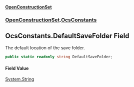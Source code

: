 #### [OpenConstructionSet](index.md 'index')
### [OpenConstructionSet](index.md#OpenConstructionSet 'OpenConstructionSet').[OcsConstants](O2L+5TDEXLJlnEZi6p3X+A.md 'OpenConstructionSet.OcsConstants')
## OcsConstants.DefaultSaveFolder Field
The default location of the save folder.  
```csharp
public static readonly string DefaultSaveFolder;
```
#### Field Value
[System.String](https://docs.microsoft.com/en-us/dotnet/api/System.String 'System.String')
